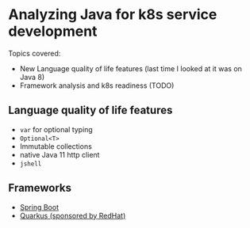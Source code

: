 # Analyzing Java for k8s service development

Topics covered:

* New Language quality of life features (last time I looked at it was on Java 8)
* Framework analysis and k8s readiness (TODO)

## Language quality of life features

* `var` for optional typing
* `Optional<T>`
* Immutable collections
* native Java 11 http client
* `jshell`

## Frameworks

* [Spring Boot](https://spring.io/projects/spring-boot)
* [Quarkus (sponsored by RedHat)](https://quarkus.io/)

